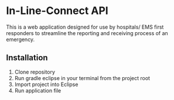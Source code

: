 # In-Line-Connect API
This is a web application designed for use by hospitals/ EMS first responders to streamline the reporting and receiving process of an emergency.

## Installation
1. Clone repository
1. Run gradle eclipse in your terminal from the project root
1. Import project into Eclipse
1. Run application file
